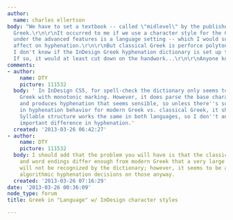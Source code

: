 ```yaml
---
author:
  name: charles ellertson
body: "We have to set a textbook -- called \"midlevel\" by the publisher -- for classical
  Greek.\r\n\r\nIt occurred to me if we use a character style for the Greek, one option
  under the advanced features is a language setting -- which I would suppose has some
  affect on hyphenation.\r\n\r\nBut classical Greek is perforce polytonic Greek, and
  I don't know if the InDesign Greek hyphenation dictionary is set up to include that.
  If so, it would at least cut down on the handwork...\r\n\r\nAnyone know?\r\n\r\nThanks,\r\n\r\nCharles"
comments:
- author:
    name: DTY
    picture: 111532
  body: ' In InDesign CS5, for spell-check the dictionary only seems to know modern
    Greek with monotonic marking. However, it does parse the base characters correctly
    and produces hyphenation that seems sensible, so unless there''s some difference
    in hyphenation behavior for modern Greek vs. classical Greek, it should work.
    Syllable structure works the same in both languages, so I don''t anticipate any
    important difference in hyphenation.'
  created: '2013-03-26 06:42:27'
- author:
    name: DTY
    picture: 111532
  body: I should add that the problem you will have is that the classical Greek vocabulary
    and word endings differ enough from modern Greek that a very large number of words
    will not be recognized by the dictionary; however, it seems to be able to make
    algorithmic hyphenation decisions on those anyway.
  created: '2013-03-26 07:16:29'
date: '2013-03-26 00:36:09'
node_type: forum
title: Greek in "Language" w/ InDesign character styles

---
```

